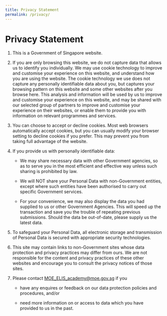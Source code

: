 ```yaml
---
title: Privacy Statement
permalink: /privacy/
---
```

Privacy Statement
=================

1.  This is a Government of Singapore website.
    
2.  If you are only browsing this website, we do not capture data that allows us to identify you individually. We may use cookie technology to improve and customise your experience on this website, and understand how you are using the website. The cookie technology we use does not capture any personally identifiable data about you, but captures your browsing pattern on this website and some other websites after you browse here. This analysis and information will be used by us to improve and customise your experience on this website, and may be shared with our selected group of partners to improve and customise your experience on their websites, or enable them to provide you with information on relevant programmes and services.
    
3.  You can choose to accept or decline cookies. Most web browsers automatically accept cookies, but you can usually modify your browser setting to decline cookies if you prefer. This may prevent you from taking full advantage of the website.
    
4.  If you provide us with personally identifiable data:
    
    *   We may share necessary data with other Government agencies, so as to serve you in the most efficient and effective way unless such sharing is prohibited by law.
        
    *   We will NOT share your Personal Data with non-Government entities, except where such entities have been authorised to carry out specific Government services.
        
    *   For your convenience, we may also display the data you had supplied to us or other Government Agencies. This will speed up the transaction and save you the trouble of repeating previous submissions. Should the data be out-of-date, please supply us the latest data.
        
5.  To safeguard your Personal Data, all electronic storage and transmission of Personal Data is secured with appropriate security technologies.
    
6.  This site may contain links to non-Government sites whose data protection and privacy practices may differ from ours. We are not responsible for the content and privacy practices of these other websites and encourage you to consult the privacy notices of those sites.
    
7.  Please contact [MOE\_ELIS_academy@moe.gov.sg](mailto:%20MOE_ELIS_Academy@moe.gov.sg) if you
    
    *   have any enquires or feedback on our data protection policies and procedures, and/or
        
    *   need more information on or access to data which you have provided to us in the past.
        

[](mailto:?Subject=Privacy%20Statement&Body=https%3A%2F%2Facademyofsingaporeteachers.moe.edu.sg%2Fprivacy%2F)

[](http://www.facebook.com/sharer.php?u=https%3A%2F%2Facademyofsingaporeteachers.moe.edu.sg%2Fprivacy%2F)

[](https://www.linkedin.com/sharing/share-offsite/?url=https%3A%2F%2Facademyofsingaporeteachers.moe.edu.sg%2Fprivacy%2F&title=Privacy%20Statement)